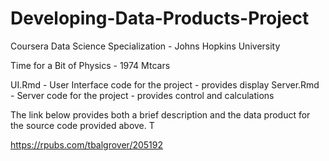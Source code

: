 # Developing-Data-Products-Project
 Coursera Data Science Specialization - Johns Hopkins University
 
Time for a Bit of Physics - 1974 Mtcars

UI.Rmd - User Interface code for the project - provides display 
Server.Rmd - Server code for the project - provides control and calculations

The link below provides both a brief description and the data product for the source code provided above.  T

https://rpubs.com/tbalgrover/205192
